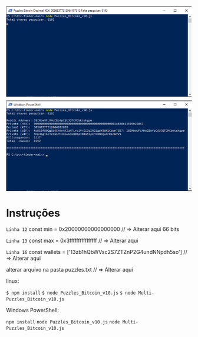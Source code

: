 ![alt text](1.png)

# Instruções

`Linha 12`
const min = 0x20000000000000000  // => Alterar aqui 66 bits

`Linha 13`
const max = 0x3ffffffffffffffff  // => Alterar aqui

`Linha 16`
const wallets = ['13zb1hQbWVsc2S7ZTZnP2G4undNNpdh5so'] // => Alterar aqui

alterar arquivo na pasta puzzles.txt // => Alterar aqui

linux:

`$ npm install`
`$ node Puzzles_Bitcoin_v10.js`
`$ node Multi-Puzzles_Bitcoin_v10.js`

Windows PowerShell: 

`npm install`
`node Puzzles_Bitcoin_v10.js`
`node Multi-Puzzles_Bitcoin_v10.js`
